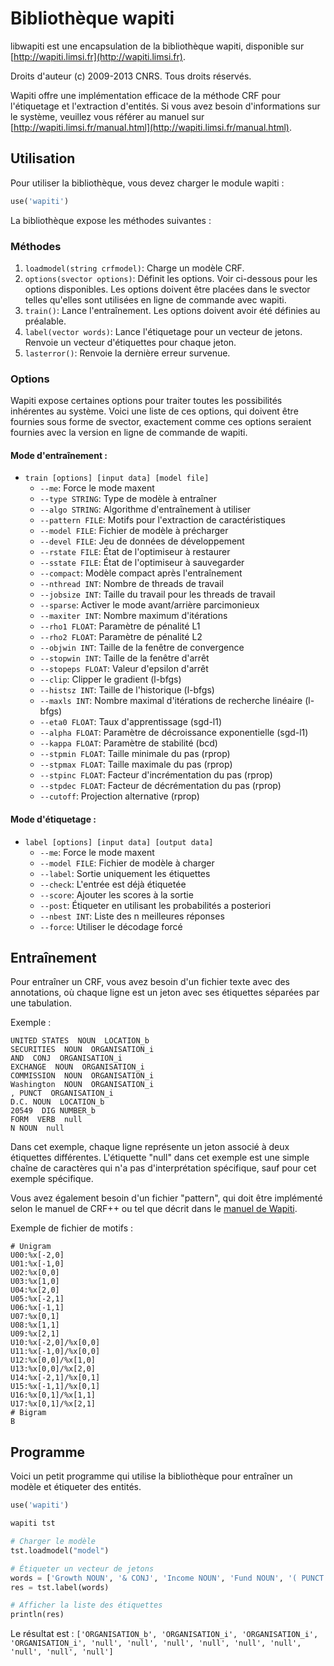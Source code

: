 # Bibliothèque wapiti

libwapiti est une encapsulation de la bibliothèque wapiti, disponible sur [http://wapiti.limsi.fr](http://wapiti.limsi.fr).

Droits d'auteur (c) 2009-2013 CNRS. Tous droits réservés.

Wapiti offre une implémentation efficace de la méthode CRF pour l'étiquetage et l'extraction d'entités. Si vous avez besoin d'informations sur le système, veuillez vous référer au manuel sur [http://wapiti.limsi.fr/manual.html](http://wapiti.limsi.fr/manual.html).

## Utilisation

Pour utiliser la bibliothèque, vous devez charger le module wapiti :

```python
use('wapiti')
```

La bibliothèque expose les méthodes suivantes :

### Méthodes

1. `loadmodel(string crfmodel)`: Charge un modèle CRF.
2. `options(svector options)`: Définit les options. Voir ci-dessous pour les options disponibles. Les options doivent être placées dans le svector telles qu'elles sont utilisées en ligne de commande avec wapiti.
3. `train()`: Lance l'entraînement. Les options doivent avoir été définies au préalable.
4. `label(vector words)`: Lance l'étiquetage pour un vecteur de jetons. Renvoie un vecteur d'étiquettes pour chaque jeton.
5. `lasterror()`: Renvoie la dernière erreur survenue.

### Options

Wapiti expose certaines options pour traiter toutes les possibilités inhérentes au système. Voici une liste de ces options, qui doivent être fournies sous forme de svector, exactement comme ces options seraient fournies avec la version en ligne de commande de wapiti.

#### Mode d'entraînement :

- `train [options] [input data] [model file]`
  - `--me`: Force le mode maxent
  - `--type STRING`: Type de modèle à entraîner
  - `--algo STRING`: Algorithme d'entraînement à utiliser
  - `--pattern FILE`: Motifs pour l'extraction de caractéristiques
  - `--model FILE`: Fichier de modèle à précharger
  - `--devel FILE`: Jeu de données de développement
  - `--rstate FILE`: État de l'optimiseur à restaurer
  - `--sstate FILE`: État de l'optimiseur à sauvegarder
  - `--compact`: Modèle compact après l'entraînement
  - `--nthread INT`: Nombre de threads de travail
  - `--jobsize INT`: Taille du travail pour les threads de travail
  - `--sparse`: Activer le mode avant/arrière parcimonieux
  - `--maxiter INT`: Nombre maximum d'itérations
  - `--rho1 FLOAT`: Paramètre de pénalité L1
  - `--rho2 FLOAT`: Paramètre de pénalité L2
  - `--objwin INT`: Taille de la fenêtre de convergence
  - `--stopwin INT`: Taille de la fenêtre d'arrêt
  - `--stopeps FLOAT`: Valeur d'epsilon d'arrêt
  - `--clip`: Clipper le gradient (l-bfgs)
  - `--histsz INT`: Taille de l'historique (l-bfgs)
  - `--maxls INT`: Nombre maximal d'itérations de recherche linéaire (l-bfgs)
  - `--eta0 FLOAT`: Taux d'apprentissage (sgd-l1)
  - `--alpha FLOAT`: Paramètre de décroissance exponentielle (sgd-l1)
  - `--kappa FLOAT`: Paramètre de stabilité (bcd)
  - `--stpmin FLOAT`: Taille minimale du pas (rprop)
  - `--stpmax FLOAT`: Taille maximale du pas (rprop)
  - `--stpinc FLOAT`: Facteur d'incrémentation du pas (rprop)
  - `--stpdec FLOAT`: Facteur de décrémentation du pas (rprop)
  - `--cutoff`: Projection alternative (rprop)

#### Mode d'étiquetage :

- `label [options] [input data] [output data]`
  - `--me`: Force le mode maxent
  - `--model FILE`: Fichier de modèle à charger
  - `--label`: Sortie uniquement les étiquettes
  - `--check`: L'entrée est déjà étiquetée
  - `--score`: Ajouter les scores à la sortie
  - `--post`: Étiqueter en utilisant les probabilités a posteriori
  - `--nbest INT`: Liste des n meilleures réponses
  - `--force`: Utiliser le décodage forcé

## Entraînement

Pour entraîner un CRF, vous avez besoin d'un fichier texte avec des annotations, où chaque ligne est un jeton avec ses étiquettes séparées par une tabulation.

Exemple :

```
UNITED STATES  NOUN  LOCATION_b
SECURITIES  NOUN  ORGANISATION_i
AND  CONJ  ORGANISATION_i
EXCHANGE  NOUN  ORGANISATION_i
COMMISSION  NOUN  ORGANISATION_i
Washington  NOUN  ORGANISATION_i
, PUNCT  ORGANISATION_i
D.C. NOUN  LOCATION_b
20549  DIG NUMBER_b
FORM  VERB  null
N NOUN  null
```

Dans cet exemple, chaque ligne représente un jeton associé à deux étiquettes différentes. L'étiquette "null" dans cet exemple est une simple chaîne de caractères qui n'a pas d'interprétation spécifique, sauf pour cet exemple spécifique.

Vous avez également besoin d'un fichier "pattern", qui doit être implémenté selon le manuel de CRF++ ou tel que décrit dans le [manuel de Wapiti](http://wapiti.limsi.fr/manual.html).

Exemple de fichier de motifs :

```
# Unigram
U00:%x[-2,0]
U01:%x[-1,0]
U02:%x[0,0]
U03:%x[1,0]
U04:%x[2,0]
U05:%x[-2,1]
U06:%x[-1,1]
U07:%x[0,1]
U08:%x[1,1]
U09:%x[2,1]
U10:%x[-2,0]/%x[0,0]
U11:%x[-1,0]/%x[0,0]
U12:%x[0,0]/%x[1,0]
U13:%x[0,0]/%x[2,0]
U14:%x[-2,1]/%x[0,1]
U15:%x[-1,1]/%x[0,1]
U16:%x[0,1]/%x[1,1]
U17:%x[0,1]/%x[2,1]
# Bigram
B
```

## Programme

Voici un petit programme qui utilise la bibliothèque pour entraîner un modèle et étiqueter des entités.

```python
use('wapiti')

wapiti tst

# Charger le modèle
tst.loadmodel("model")

# Étiqueter un vecteur de jetons
words = ['Growth NOUN', '& CONJ', 'Income NOUN', 'Fund NOUN', '( PUNCT', 'Exact ADJ', 'name NOUN', 'of PREP', 'registrant NOUN', 'as PREP', 'specified ADJ', 'in PREP', 'charter NOUN']
res = tst.label(words)

# Afficher la liste des étiquettes
println(res)
```

Le résultat est : `['ORGANISATION_b', 'ORGANISATION_i', 'ORGANISATION_i', 'ORGANISATION_i', 'null', 'null', 'null', 'null', 'null', 'null', 'null', 'null', 'null']`